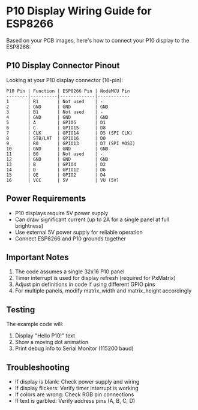 # P10 Display Wiring Guide for ESP8266

Based on your PCB images, here's how to connect your P10 display to the ESP8266:

## P10 Display Connector Pinout
Looking at your P10 display connector (16-pin):

```
P10 Pin | Function | ESP8266 Pin | NodeMCU Pin
--------|----------|-------------|------------
1       | R1       | Not used    | -
2       | GND      | GND         | GND
3       | B1       | Not used    | -
4       | GND      | GND         | GND
5       | A        | GPIO5       | D1
6       | C        | GPIO15      | D8
7       | CLK      | GPIO14      | D5 (SPI CLK)
8       | STB/LAT  | GPIO16      | D0
9       | R0       | GPIO13      | D7 (SPI MOSI)
10      | GND      | GND         | GND
11      | B0       | Not used    | -
12      | GND      | GND         | GND
13      | B        | GPIO4       | D2
14      | D        | GPIO12      | D6
15      | OE       | GPIO2       | D4
16      | VCC      | 5V          | VU (5V)
```

## Power Requirements
- P10 displays require 5V power supply
- Can draw significant current (up to 2A for a single panel at full brightness)
- Use external 5V power supply for reliable operation
- Connect ESP8266 and P10 grounds together

## Important Notes
1. The code assumes a single 32x16 P10 panel
2. Timer interrupt is used for display refresh (required for PxMatrix)
3. Adjust pin definitions in code if using different GPIO pins
4. For multiple panels, modify matrix_width and matrix_height accordingly

## Testing
The example code will:
1. Display "Hello P10!" text
2. Show a moving dot animation
3. Print debug info to Serial Monitor (115200 baud)

## Troubleshooting
- If display is blank: Check power supply and wiring
- If display flickers: Verify timer interrupt is working
- If colors are wrong: Check RGB pin connections
- If text is garbled: Verify address pins (A, B, C, D)
